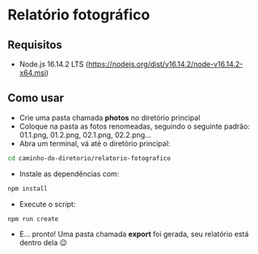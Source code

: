 # Relatório fotográfico

## Requisitos

- Node.js 16.14.2 LTS (https://nodejs.org/dist/v16.14.2/node-v16.14.2-x64.msi)

## Como usar

- Crie uma pasta chamada **photos** no diretório principal
- Coloque na pasta as fotos renomeadas, seguindo o seguinte padrão: 01.1.png, 01.2.png, 02.1.png, 02.2.png...
- Abra um terminal, vá até o diretório principal:

```sh
cd caminho-do-diretorio/relatorio-fotografico
```

- Instale as dependências com:

```sh
npm install
```

- Execute o script:

```sh
npm run create
```

- E... pronto! Uma pasta chamada **export** foi gerada, seu relatório está dentro dela 😉
